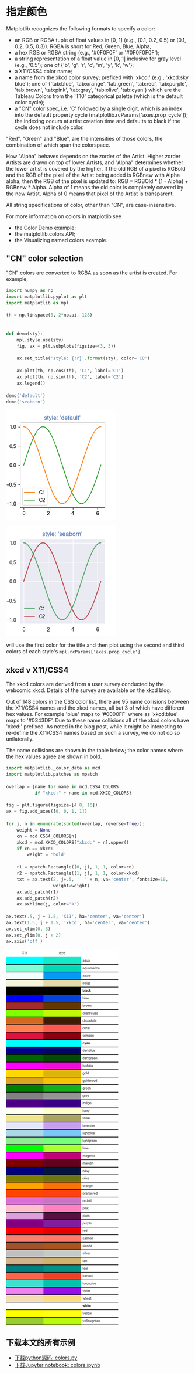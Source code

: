 # 指定颜色

Matplotlib recognizes the following formats to specify a color:

- an RGB or RGBA tuple of float values in [0, 1] (e.g., (0.1, 0.2, 0.5) or (0.1, 0.2, 0.5, 0.3)). RGBA is short for Red, Green, Blue, Alpha;
- a hex RGB or RGBA string (e.g., '#0F0F0F' or '#0F0F0F0F');
- a string representation of a float value in [0, 1] inclusive for gray level (e.g., '0.5');
one of {'b', 'g', 'r', 'c', 'm', 'y', 'k', 'w'};
- a X11/CSS4 color name;
- a name from the xkcd color survey; prefixed with 'xkcd:' (e.g., 'xkcd:sky blue');
one of {'tab:blue', 'tab:orange', 'tab:green', 'tab:red', 'tab:purple', 'tab:brown', 'tab:pink', 'tab:gray', 'tab:olive', 'tab:cyan'} which are the Tableau Colors from the 'T10' categorical palette (which is the default color cycle);
- a "CN" color spec, i.e. 'C' followed by a single digit, which is an index into the default property cycle (matplotlib.rcParams['axes.prop_cycle']); the indexing occurs at artist creation time and defaults to black if the cycle does not include color.

"Red", "Green" and "Blue", are the intensities of those colors, the combination of which span the colorspace.

How "Alpha" behaves depends on the zorder of the Artist. Higher zorder Artists are drawn on top of lower Artists, and "Alpha" determines whether the lower artist is covered by the higher. If the old RGB of a pixel is RGBold and the RGB of the pixel of the Artist being added is RGBnew with Alpha alpha, then the RGB of the pixel is updated to: RGB = RGBOld * (1 - Alpha) + RGBnew * Alpha. Alpha of 1 means the old color is completely covered by the new Artist, Alpha of 0 means that pixel of the Artist is transparent.

All string specifications of color, other than "CN", are case-insensitive.

For more information on colors in matplotlib see

- the Color Demo example;
- the matplotlib.colors API;
- the Visualizing named colors example.

## "CN" color selection

"CN" colors are converted to RGBA as soon as the artist is created. For example,

```python
import numpy as np
import matplotlib.pyplot as plt
import matplotlib as mpl

th = np.linspace(0, 2*np.pi, 128)


def demo(sty):
    mpl.style.use(sty)
    fig, ax = plt.subplots(figsize=(3, 3))

    ax.set_title('style: {!r}'.format(sty), color='C0')

    ax.plot(th, np.cos(th), 'C1', label='C1')
    ax.plot(th, np.sin(th), 'C2', label='C2')
    ax.legend()

demo('default')
demo('seaborn')
```

![指定颜色示例](/static/images/tutorials/sphx_glr_colors_001.png)

![指定颜色示例2](/static/images/tutorials/sphx_glr_colors_002.png)

will use the first color for the title and then plot using the second and third colors of each style's ``mpl.rcParams['axes.prop_cycle']``.

## xkcd v X11/CSS4

The xkcd colors are derived from a user survey conducted by the webcomic xkcd. Details of the survey are available on the xkcd blog.

Out of 148 colors in the CSS color list, there are 95 name collisions between the X11/CSS4 names and the xkcd names, all but 3 of which have different hex values. For example 'blue' maps to '#0000FF' where as 'xkcd:blue' maps to '#0343DF'. Due to these name collisions all of the xkcd colors have 'xkcd:' prefixed. As noted in the blog post, while it might be interesting to re-define the X11/CSS4 names based on such a survey, we do not do so unilaterally.

The name collisions are shown in the table below; the color names where the hex values agree are shown in bold.

```python
import matplotlib._color_data as mcd
import matplotlib.patches as mpatch

overlap = {name for name in mcd.CSS4_COLORS
           if "xkcd:" + name in mcd.XKCD_COLORS}

fig = plt.figure(figsize=[4.8, 16])
ax = fig.add_axes([0, 0, 1, 1])

for j, n in enumerate(sorted(overlap, reverse=True)):
    weight = None
    cn = mcd.CSS4_COLORS[n]
    xkcd = mcd.XKCD_COLORS["xkcd:" + n].upper()
    if cn == xkcd:
        weight = 'bold'

    r1 = mpatch.Rectangle((0, j), 1, 1, color=cn)
    r2 = mpatch.Rectangle((1, j), 1, 1, color=xkcd)
    txt = ax.text(2, j+.5, '  ' + n, va='center', fontsize=10,
                  weight=weight)
    ax.add_patch(r1)
    ax.add_patch(r2)
    ax.axhline(j, color='k')

ax.text(.5, j + 1.5, 'X11', ha='center', va='center')
ax.text(1.5, j + 1.5, 'xkcd', ha='center', va='center')
ax.set_xlim(0, 3)
ax.set_ylim(0, j + 2)
ax.axis('off')
```

![指定颜色示例3](/static/images/tutorials/sphx_glr_colors_003.png)

## 下载本文的所有示例

- [下载python源码: colors.py](https://matplotlib.org/_downloads/b29151564d938fd1823472497a612dc0/colors.py)
- [下载Jupyter notebook: colors.ipynb](https://matplotlib.org/_downloads/9b44cc11428cb643b26d3f4deb4d31bb/colors.ipynb)